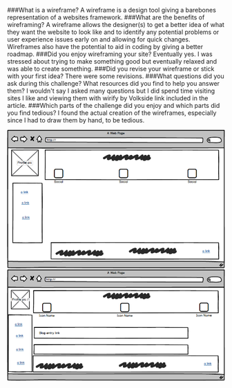 ###What is a wireframe?
A wireframe is a design tool giving a barebones representation of a websites framework.
###What are the benefits of wireframing?
A wireframe allows the designer(s) to get a better idea of what they want the website to look like and to identify any potential problems or user experience issues early on and allowing for quick changes. Wireframes also have the potential to aid in coding by giving a better roadmap.
###Did you enjoy wireframing your site?
Eventually yes. I was stressed about trying to make something good but eventually relaxed and was able to create something.
###Did you revise your wireframe or stick with your first idea?
There were some revisions.
###What questions did you ask during this challenge? What resources did you find to help you answer them?
I wouldn't say I asked many questions but I did spend time visiting sites I like and viewing them with wirify by Volkside link included in the article.
###Which parts of the challenge did you enjoy and which parts did you find tedious?
I found the actual creation of the wireframes, especially since I had to draw them by hand, to be tedious.

![Wireframe Index](/week-2/imgs/wireframe-index.png)
![Wireframe Blog Index](/week-2/imgs/wireframe-blog-index.png)
